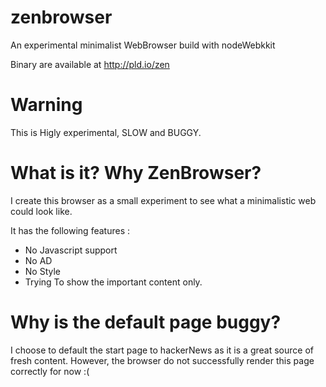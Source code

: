 # zenbrowser
An experimental minimalist WebBrowser build with nodeWebkkit

Binary are available at http://pld.io/zen

# Warning

This is Higly experimental, SLOW and BUGGY.

# What is it? Why ZenBrowser?

I create this browser as a small experiment to see what a minimalistic web could look like.

It has the following features :

- No Javascript support
- No AD
- No Style
- Trying To show the important content only.

# Why is the default page buggy?

I choose to default the start page to hackerNews as it is a great source of fresh content. However, the browser do not successfully render this page correctly for now :(


